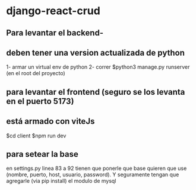 # django-react-crud

## Para levantar el backend-
## deben tener una version actualizada de python 

1- armar un virtual env de python
2- correr 
$python3 manage.py runserver  (en el root del proyecto)


## para levantar el frontend (seguro se los levanta en el puerto 5173)
## está armado con viteJs

$cd client
$npm run dev 

## para setear la base 
en settings.py linea 83  a 92 tienen que ponerle que base quieren que use (nombre, puerto, host, usuario, password).
Y seguramente tengan que agregarle (via pip install) el modulo de mysql


